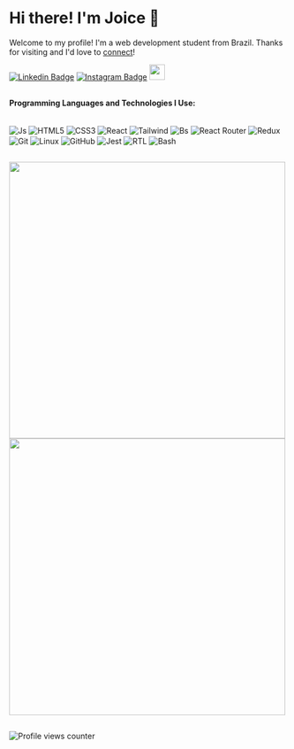 
# Hi there! I'm Joice 👋 
Welcome to my profile! I'm a web development student from Brazil. Thanks for visiting and I'd love to [connect](https://www.linkedin.com/in/joice-nicolau-710a0424a/)!

[![Linkedin Badge](https://img.shields.io/badge/LinkedIn-0077B5?style=for-the-badge&logo=linkedin&logoColor=white)](https://www.linkedin.com/in/joicenicolau/)
[![Instagram Badge](https://img.shields.io/badge/Instagram-E4405F?style=for-the-badge&logo=instagram&logoColor=white)](https://www.instagram.com/joicenicolau/)
<a href="mailto:joice_nicolau@hotmail.com"><img src="https://img.shields.io/badge/Microsoft_Outlook-0078D4?style=for-the-badge&logo=microsoft-outlook&logoColor=white" style="margin-bottom: 4px;" height="28px" target="_blank"></a>


##


**Programming Languages and Technologies I Use:**
 <div style="display: inline_block"><br>
  <img align="center" alt="Js" max-width="100%" src="https://img.shields.io/badge/JavaScript-F7DF1E?style=for-the-badge&logo=javascript&logoColor=black">
  <img align="center" alt="HTML5" max-width="100%" src="https://img.shields.io/badge/HTML5-E34F26?style=for-the-badge&logo=html5&logoColor=white">
  <img align="center" alt="CSS3" max-width="100%" src="https://img.shields.io/badge/CSS3-1572B6?style=for-the-badge&logo=css3&logoColor=white">
  <img align="center" alt="React" max-width="100%" src="https://img.shields.io/badge/React-20232A?style=for-the-badge&logo=react&logoColor=61DAFB">
  <img align="center" alt="Tailwind" max-width="100%" src="https://img.shields.io/badge/Tailwind_CSS-38B2AC?style=for-the-badge&logo=tailwind-css&logoColor=white">
  <img align="center" alt="Bs" max-width="100%" src="https://img.shields.io/badge/Bootstrap-563D7C?style=for-the-badge&logo=bootstrap&logoColor=white">
  <img align="center" alt="React Router" max-width="100%" src="https://img.shields.io/badge/React_Router-CA4245?style=for-the-badge&logo=react-router&logoColor=white">
 <img align="center" alt="Redux" max-width="100%" src="https://img.shields.io/badge/Redux-593D88?style=for-the-badge&logo=redux&logoColor=white">
  <img align="center" alt="Git"  max-width="100%" src="https://img.shields.io/badge/Git-E34F26?style=for-the-badge&logo=git&logoColor=white">
 <img align="center" alt="Linux"  max-width="100%" src="https://img.shields.io/badge/Linux-E34F26?style=for-the-badge&logo=linux&logoColor=black">
   <img align="center" alt="GitHub" max-width="100%" src="https://img.shields.io/badge/GitHub-100000?style=for-the-badge&logo=github&logoColor=white">
 <img align="center" alt="Jest" max-width="100%" src="https://img.shields.io/badge/Jest-323330?style=for-the-badge&logo=Jest&logoColor=white">
 <img align="center" alt="RTL" max-width="100%" src="https://img.shields.io/badge/testing%20library-323330?style=for-the-badge&logo=testing-library&logoColor=red">
  <img align="center" alt="Bash" max-width="100%" src="https://img.shields.io/badge/GNU%20Bash-4EAA25?style=for-the-badge&logo=GNU%20Bash&logoColor=white">
 
 ##
 
 
<img align="center" width="500px" src="https://camo.githubusercontent.com/a9bb03666a5035803211a2352029182051c45634c52405aa91f52eb2d9c4f445/68747470733a2f2f6769746875622d726561646d652d73746174732e76657263656c2e6170702f6170693f757365726e616d653d6a6f6963656e69636f6c61752673686f775f69636f6e733d74727565267468656d653d7261646963616c26686964653d636f6e74726962732c7374617273" data-canonical-src="https://github-readme-stats.vercel.app/api?username=joicenicolau&show_icons=true&theme=radical&hide=contribs" style="max-width: 100%;" />
 
 <br />

<img align="center" width="500px" src="https://camo.githubusercontent.com/bfedb73fe0fa796a05eba0667c96aba8858feaf51b21794587710dcd3f0357c7/68747470733a2f2f6769746875622d726561646d652d73746174732e76657263656c2e6170702f6170692f746f702d6c616e67732f3f757365726e616d653d6a6f6963656e69636f6c6175266c61796f75743d636f6d70616374267468656d653d7261646963616c" data-canonical-src="https://github-readme-stats.vercel.app/api/top-langs/?username=joicenicolau&layout=compact&theme=radical" style="max-width: 100%;">
 
##
 
 
![Profile views counter](https://komarev.com/ghpvc/?username=joicenicolau&&style=flat-square)  
